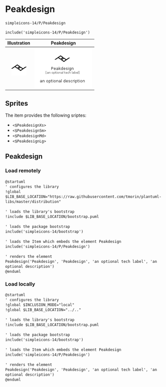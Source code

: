 # Peakdesign


```text
simpleicons-14/P/Peakdesign
```

```text
include('simpleicons-14/P/Peakdesign')
```



| Illustration | Peakdesign |
| :---: | :---: |
| ![illustration for Illustration](../../simpleicons-14/P/Peakdesign.png) | ![illustration for Peakdesign](../../simpleicons-14/P/Peakdesign.Local.png) |



## Sprites
The item provides the following sriptes:

- `<$PeakdesignXs>`
- `<$PeakdesignSm>`
- `<$PeakdesignMd>`
- `<$PeakdesignLg>`





## Peakdesign

### Load remotely
```plantuml
@startuml
' configures the library
!global $LIB_BASE_LOCATION="https://raw.githubusercontent.com/tmorin/plantuml-libs/master/distribution"

' loads the library's bootstrap
!include $LIB_BASE_LOCATION/bootstrap.puml

' loads the package bootstrap
include('simpleicons-14/bootstrap')

' loads the Item which embeds the element Peakdesign
include('simpleicons-14/P/Peakdesign')

' renders the element
Peakdesign('Peakdesign', 'Peakdesign', 'an optional tech label', 'an optional description')
@enduml
```

### Load locally
```plantuml
@startuml
' configures the library
!global $INCLUSION_MODE="local"
!global $LIB_BASE_LOCATION="../.."

' loads the library's bootstrap
!include $LIB_BASE_LOCATION/bootstrap.puml

' loads the package bootstrap
include('simpleicons-14/bootstrap')

' loads the Item which embeds the element Peakdesign
include('simpleicons-14/P/Peakdesign')

' renders the element
Peakdesign('Peakdesign', 'Peakdesign', 'an optional tech label', 'an optional description')
@enduml
```

